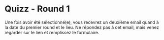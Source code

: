 
# Quizz - Round 1

Une fois avoir été sélectionné(e), vous recevrez un deuxième email quand à la date du premier round et le lieu. Ne répondez pas à cet email, mais venez regarder sur le lien et remplissez le formulaire.
